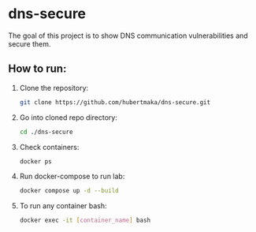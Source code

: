 # dns-secure

The goal of this project is to show DNS communication vulnerabilities and secure them.

## How to run:

1. Clone the repository:
   ```bash
   git clone https://github.com/hubertmaka/dns-secure.git
   ```
2. Go into cloned repo directory:
   ```bash
   cd ./dns-secure
   ```
3. Check containers:
   ```bash
   docker ps
   ```
4. Run docker-compose to run lab:
   ```bash
   docker compose up -d --build
   ```
5. To run any container bash:
   ```bash
   docker exec -it [container_name] bash
   ```
